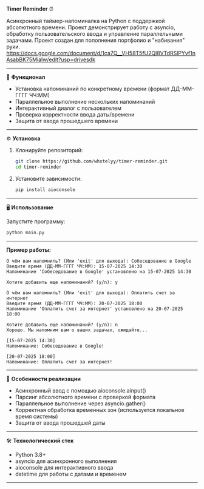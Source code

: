**Timer Reminder** ⏰

Асинхронный таймер-напоминалка на Python с поддержкой абсолютного времени. Проект демонстрирует работу с asyncio, обработку пользовательского ввода и управление параллельными задачами. Проект создан для пополнения портфолио и "набивания" руки.
https://docs.google.com/document/d/1ca7Q__VH58T5fU2Ql8VTdRSlPYvf1nAsabBK75Mialw/edit?usp=drivesdk

--------------------------------------------------------------
🚀 **Функционал**
- Установка напоминаний по конкретному времени (формат ДД-ММ-ГГГГ ЧЧ:ММ)
- Параллельное выполнение нескольких напоминаний
- Интерактивный диалог с пользователем
- Проверка корректности ввода даты/времени
- Защита от ввода прошедшего времени
--------------------------------------------------------------
⚙️ **Установка**
1. Клонируйте репозиторий:
   ```bash
   git clone https://github.com/whxtelyy/timer-reminder.git
   cd timer-reminder
   ```

2. Установите зависимости:
   ```bash
   pip install aioconsole
   ```
--------------------------------------------------------------
🖥️ **Использование**

Запустите программу:
   ```bash
   python main.py
   ```
--------------------------------------------------------------
**Пример работы:**
```
О чём вам напомнить? (Или 'exit' для выхода): Собеседование в Google
Введите время (ДД-ММ-ГГГГ ЧЧ:ММ): 15-07-2025 14:30
Напоминание 'Собеседование в Google' установлено на 15-07-2025 14:30

Хотите добавить еще напоминаний? (y/n): y

О чём вам напомнить? (Или 'exit' для выхода): Оплатить счет за интернет
Введите время (ДД-ММ-ГГГГ ЧЧ:ММ): 20-07-2025 18:00
Напоминание 'Оплатить счет за интернет' установлено на 20-07-2025 18:00

Хотите добавить еще напоминаний? (y/n): n
Хорошо. Мы напомним вам о ваших задачах, ожидайте...

[15-07-2025 14:30]
Напоминание: Собеседование в Google!

[20-07-2025 18:00] 
Напоминание: Оплатить счет за интернет!
```
--------------------------------------------------------------
📝 **Особенности реализации**
- Асинхронный ввод с помощью aioconsole.ainput()
- Парсинг абсолютного времени с проверкой формата
- Параллельное выполнение через asyncio.gather()
- Корректная обработка временных зон (используется локальное время системы)
- Защита от ввода прошедшей даты

--------------------------------------------------------------
🛠 **Технологический стек**
- Python 3.8+
- asyncio для асинхронного выполнения
- aioconsole для интерактивного ввода
- datetime для работы с датами и временем

--------------------------------------------------------------
